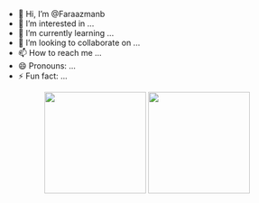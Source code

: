 - 👋 Hi, I’m @Faraazmanb
- 👀 I’m interested in ...
- 🌱 I’m currently learning ...
- 💞️ I’m looking to collaborate on ...
- 📫 How to reach me ...
- 😄 Pronouns: ...
- ⚡ Fun fact: ...

<!---
Faraazmanb/Faraazmanb is a ✨ special ✨ repository because its `README.md` (this file) appears on your GitHub profile.
You can click the Preview link to take a look at your changes.
--->
<div align="center"> <img height="180em" src="https://github-readme-stats.vercel.app/api?username=Faraazman&show_icons=true&hide_border=true&count_private=true&theme=radical" /> <img height="180em" src="https://github-readme-stats.vercel.app/api/top-langs/?username=Faraazman&layout=compact&hide_border=true&theme=radical" /> </div>
